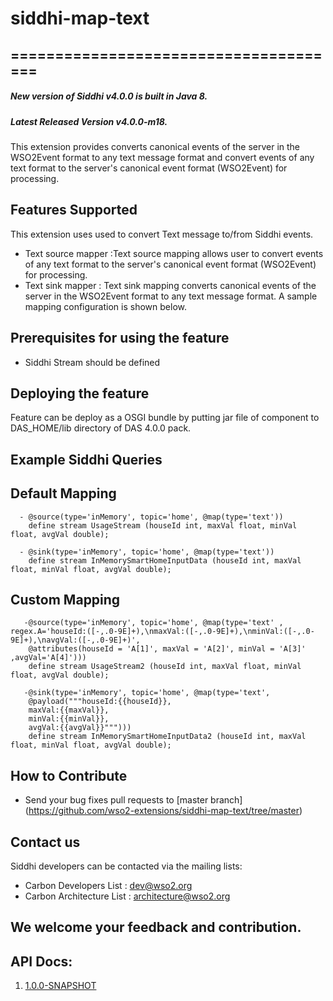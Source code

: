 # siddhi-map-text
======================================
---
##### New version of Siddhi v4.0.0 is built in Java 8.
##### Latest Released Version v4.0.0-m18.

This extension provides converts canonical events of the server in the WSO2Event format to any text message format 
and convert events of any text format to the server's canonical event format (WSO2Event) for processing.

Features Supported
------------------
This extension uses used to convert Text message to/from Siddhi events. 

  - Text source mapper :Text source mapping allows user to convert events of any text format to the server's canonical event format (WSO2Event) for processing.
  - Text sink mapper : Text sink mapping converts canonical events of the server in the WSO2Event format to any text message format. A sample mapping configuration is shown below.
  
Prerequisites for using the feature
------------------
  - Siddhi Stream should be defined
  
Deploying the feature
------------------
   Feature can be deploy as a OSGI bundle by putting jar file of component to DAS_HOME/lib directory of DAS 4.0.0 pack. 
   
Example Siddhi Queries
------------------
Default Mapping
--------------
      - @source(type='inMemory', topic='home', @map(type='text'))
        define stream UsageStream (houseId int, maxVal float, minVal float, avgVal double);
    
      - @sink(type='inMemory', topic='home', @map(type='text'))
        define stream InMemorySmartHomeInputData (houseId int, maxVal float, minVal float, avgVal double);
Custom Mapping
-------------- 
       -@source(type='inMemory', topic='home', @map(type='text' , regex.A='houseId:([-,.0-9E]+),\nmaxVal:([-,.0-9E]+),\nminVal:([-,.0-9E]+),\navgVal:([-,.0-9E]+)', 
        @attributes(houseId = 'A[1]', maxVal = 'A[2]', minVal = 'A[3]' ,avgVal='A[4]')))
        define stream UsageStream2 (houseId int, maxVal float, minVal float, avgVal double);
           
       -@sink(type='inMemory', topic='home', @map(type='text', 
        @payload("""houseId:{{houseId}},
        maxVal:{{maxVal}},
        minVal:{{minVal}},
        avgVal:{{avgVal}}""")))
        define stream InMemorySmartHomeInputData2 (houseId int, maxVal float, minVal float, avgVal double);
   
How to Contribute
------------------
   * Send your bug fixes pull requests to [master branch] (https://github.com/wso2-extensions/siddhi-map-text/tree/master) 
   
Contact us 
------------------
   Siddhi developers can be contacted via the mailing lists:
   
   * Carbon Developers List : dev@wso2.org
   * Carbon Architecture List : architecture@wso2.org
   
We welcome your feedback and contribution.
------------------

## API Docs:

1. <a href="./api/1.0.0-SNAPSHOT">1.0.0-SNAPSHOT</a>
